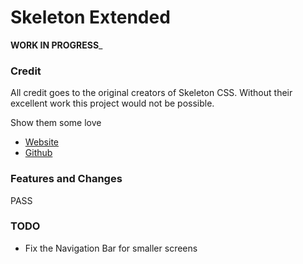 # Skeleton Extended
__WORK IN PROGRESS___

### Credit
All credit goes to the original creators of Skeleton CSS. Without their excellent work this project would not be possible.

Show them some love 
* [Website](http://getskeleton.com/)
* [Github](https://github.com/dhg/Skeleton/)

### Features and Changes
PASS

### TODO
* Fix the Navigation Bar for smaller screens
